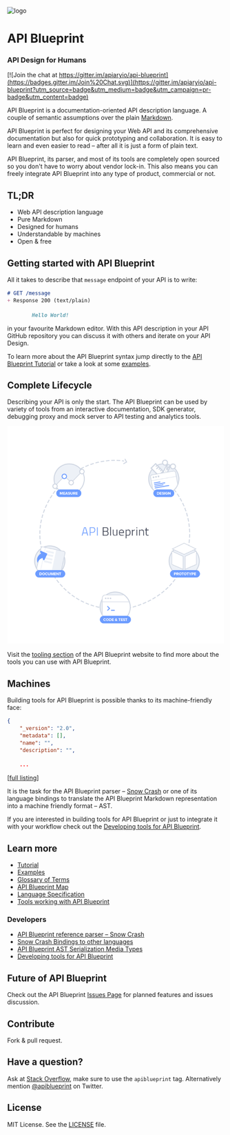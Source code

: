 ![logo](https://raw.github.com/apiaryio/api-blueprint/master/assets/logo_apiblueprint.png)

# API Blueprint
### API Design for Humans

[![Join the chat at https://gitter.im/apiaryio/api-blueprint](https://badges.gitter.im/Join%20Chat.svg)](https://gitter.im/apiaryio/api-blueprint?utm_source=badge&utm_medium=badge&utm_campaign=pr-badge&utm_content=badge)

API Blueprint is a documentation-oriented API description language. A couple of semantic assumptions over the plain [Markdown](http://daringfireball.net/projects/markdown/).

API Blueprint is perfect for designing your Web API and its comprehensive documentation but also for quick prototyping and collaboration. It is easy to learn and even easier to read – after all it is just a form of plain text.

API Blueprint, its parser, and most of its tools are completely open sourced so you don't have to worry about vendor lock-in. This also means you can freely integrate API Blueprint into any type of product, commercial or not.

## TL;DR
+ Web API description language
+ Pure Markdown
+ Designed for humans
+ Understandable by machines
+ Open & free

## Getting started with API Blueprint
All it takes to describe that `message` endpoint of your API is to write:

```md
# GET /message
+ Response 200 (text/plain)

        Hello World!
```

in your favourite Markdown editor. With this API description in your API GitHub repository you can discuss it with others and iterate on your API Design.

To learn more about the API Blueprint syntax jump directly to the [API Blueprint Tutorial](Tutorial.md) or take a look at some [examples](https://github.com/apiaryio/api-blueprint/tree/master/examples).

## Complete Lifecycle
Describing your API is only the start. The API Blueprint can be used by variety of tools from an interactive documentation, SDK generator, debugging proxy and mock server to API testing and analytics tools.

![API Blueprint Lifecycle](assets/lifecycle.png)

Visit the [tooling section](http://apiblueprint.org/#tooling) of the API Blueprint website to find more about the tools you can use with API Blueprint.


## Machines
Building tools for API Blueprint is possible thanks to its machine-friendly face:

```json
{
    "_version": "2.0",
    "metadata": [],
    "name": "",
    "description": "",

    ...
```
\[[full listing](https://github.com/apiaryio/api-blueprint-ast#json-serialization)\]

It is the task for the API Blueprint parser – [Snow Crash][] or one of its language bindings to translate the API Blueprint Markdown representation into a machine friendly format – AST.

If you are interested in building tools for API Blueprint or just to integrate it with your workflow check out the [Developing tools for API Blueprint](https://github.com/apiaryio/api-blueprint/wiki/Developing-tools-for-API-Blueprint).

## Learn more
+ [Tutorial](Tutorial.md)
+ [Examples](examples)
+ [Glossary of Terms](Glossary%20of%20Terms.md)
+ [API Blueprint Map](https://github.com/apiaryio/api-blueprint/wiki/API-Blueprint-Map)
+ [Language Specification](API%20Blueprint%20Specification.md)
+ [Tools working with API Blueprint](http://apiblueprint.org/#tooling)

### Developers
+ [API Blueprint reference parser – Snow Crash](https://github.com/apiaryio/snowcrash)
+ [Snow Crash Bindings to other languages](https://github.com/apiaryio/snowcrash#bindings)
+ [API Blueprint AST Serialization Media Types](https://github.com/apiaryio/api-blueprint-ast)
+ [Developing tools for API Blueprint](https://github.com/apiaryio/api-blueprint/wiki/Developing-tools-for-API-Blueprint)

## Future of API Blueprint
Check out the API Blueprint [Issues Page](https://github.com/apiaryio/api-blueprint/issues) for planned features and issues discussion.

## Contribute
Fork & pull request.

## Have a question?
Ask at [Stack Overflow](http://stackoverflow.com/questions/tagged/apiblueprint), make sure to use the `apiblueprint` tag. Alternatively mention [@apiblueprint](https://twitter.com/apiblueprint) on Twitter.

## License
MIT License. See the [LICENSE](https://github.com/apiaryio/api-blueprint/blob/master/LICENSE) file.

[Snow Crash]: https://github.com/apiaryio/snowcrash
